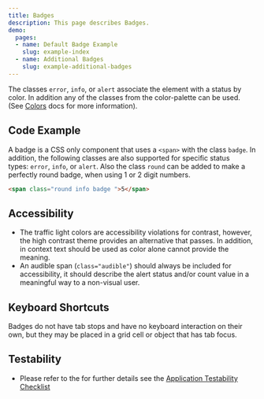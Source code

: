 ```yaml
---
title: Badges
description: This page describes Badges.
demo:
  pages:
  - name: Default Badge Example
    slug: example-index
  - name: Additional Badges
    slug: example-additional-badges
---
```


The classes `error`, `info`, or `alert` associate the element with a status by color. In addition any of the classes from the color-palette can be used. (See [Colors](./colors) docs for more information).

## Code Example

A badge is a CSS only component that uses a `<span>` with the class `badge`. In addition, the following classes are also supported for specific status types: `error`, `info`, or `alert`. Also the class `round` can be added to make a perfectly round badge, when using 1 or 2 digit numbers.

```html
<span class="round info badge ">5</span>
```

## Accessibility

- The traffic light colors are accessibility violations for contrast, however, the high contrast theme provides an alternative that passes. In addition, in context text should be used as color alone cannot provide the meaning.
- An audible span (`class="audible"`) should always be included for accessibility, it should describe the alert status and/or count value in a meaningful way to a non-visual user.

## Keyboard Shortcuts

Badges do not have tab stops and have no keyboard interaction on their own, but they may be placed in a grid cell or object that has tab focus.

## Testability

- Please refer to the for further details see the [Application Testability Checklist](https://design.infor.com/resources/application-testability-checklist)
